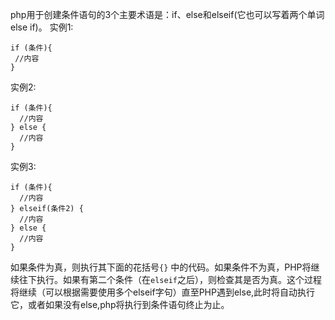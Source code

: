 php用于创建条件语句的3个主要术语是：if、else和elseif(它也可以写着两个单词 else if)。
实例1:

    if (条件){
     //内容
    }

实例2:

    if (条件){
      //内容
    } else {
      //内容
    }

实例3:

    if (条件){
      //内容
    } elseif(条件2) {
      //内容
    } else {
      //内容
    }

如果条件为真，则执行其下面的花括号`{}` 中的代码。如果条件不为真，PHP将继续往下执行。如果有第二个条件（在`elseif`之后），则检查其是否为真。这个过程将继续（可以根据需要使用多个elseif字句）直至PHP遇到else,此时将自动执行它，或者如果没有else,php将执行到条件语句终止为止。
